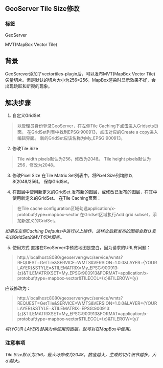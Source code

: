 ﻿## GeoServer Tile Size修改

### 标签

GeoServer

MVT(MapBox Vector Tile)

## 背景
GeoSerever添加了vectortiles-plugin后，可以发布MVT(MapBox Vector Tile)矢量切片。但是默认的切片大小为256*256，MapBox渲染时显示效果不好，会出现跳跃和断裂的现象。

## 解决步骤

1. 自定义GridSet
> 以管理员身份登录GeoServer，在左侧Tile Caching下点击进入Gridsets页面。
> 在GridSet列表中找到EPSG:900913，点击对应的Create a copy进入编辑界面。
> 新的GridSet应该名称为My_EPSG:900913。

2. 修改Tile Size
> Tile width pixels默认为256，修改为2048。
> Tile height pixels默认为256，修改为2048。

3. 修改Pixel Size
在Tile Matrix Set列表中，将Pixel Size列均除以8(2048/256)。
保存GridSet。

4. 在图层中使用新定义的GridSet
发布新的图层，或修改已发布的图层，在其中使用新定义的GridSet。
在Tile Caching页面：
> 在Tile cache configuration区域勾选application/x-protobuf;type=mapbox-vector
> 在Gridset区域执行Add grid subset，添加新定义的GridSet。

*如果在左侧Caching Defaults中进行以上操作，这样之后新发布的图层会默认发布该GridSet的MVT切片服务。*

5. 使用方式
直接在GeoServer中预览地图是空白，因为请求的URL有问题：
> http://localhost:8080/geoserver/gwc/service/wmts?REQUEST=GetTile&SERVICE=WMTS&VERSION=1.0.0&LAYER={YOUR LAYER}&STYLE=&TILEMATRIX=My_EPSG:900913:{z}&TILEMATRIXSET=My_EPSG:900913&FORMAT=application/x-protobuf;type=mapbox-vector&TILECOL={x}&TILEROW={y}

应该修改为：
> http://localhost:8080/geoserver/gwc/service/wmts?REQUEST=GetTile&SERVICE=WMTS&VERSION=1.0.0&LAYER={YOUR LAYER}&STYLE=&TILEMATRIX=EPSG:900913:{z}&TILEMATRIXSET=My_EPSG:900913&FORMAT=application/x-protobuf;type=mapbox-vector&TILECOL={x}&TILEROW={y}'

*将{YOUR LAYER}替换为你使用的图层，就可以在MapBox中使用。*

### 注意事项

*Tile Size默认为256，最大可修改为2048。数值越大，生成的切片细节越多，大小越大。*
